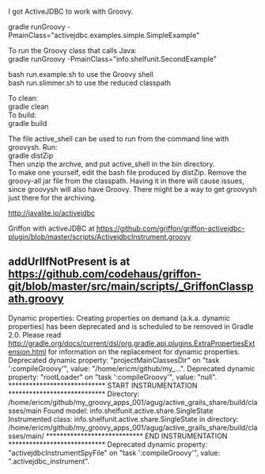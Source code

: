 I got ActiveJDBC to work with Groovy.   

gradle runGroovy -PmainClass="activejdbc.examples.simple.SimpleExample"    

To run the Groovy class that calls Java:   
gradle  runGroovy -PmainClass="info.shelfunit.SecondExample"   

bash run.example.sh to use the Groovy shell   
bash run.slimmer.sh to use the reduced classpath

To clean:   
gradle clean   
To build:   
gradle build   

The file active_shell can be used to run from the command line with groovysh. Run:  
gradle distZip   
Then unzip the archve, and put active_shell in the bin directory.   
To make one yourself, edit the bash file produced by distZip. Remove the groovy-all jar file from the classpath. Having it in there will cause issues, since groovysh will also have Groovy. There might be a way to get groovysh just there for the archiving.  

http://javalite.io/activejdbc   

Griffon with activeJDBC at https://github.com/griffon/griffon-activejdbc-plugin/blob/master/scripts/ActivejdbcInstrument.groovy    

addUrlIfNotPresent is at https://github.com/codehaus/griffon-git/blob/master/src/main/scripts/_GriffonClasspath.groovy  
----------------------------------
Dynamic properties:
Creating properties on demand (a.k.a. dynamic properties) has been deprecated and is scheduled to be removed in Gradle 2.0. Please read http://gradle.org/docs/current/dsl/org.gradle.api.plugins.ExtraPropertiesExtension.html for information on the replacement for dynamic properties.
Deprecated dynamic property: "projectMainClassesDir" on "task ':compileGroovy'", value: "/home/ericm/github/my_...".
Deprecated dynamic property: "rootLoader" on "task ':compileGroovy'", value: "null".
**************************** START INSTRUMENTATION ****************************
Directory: /home/ericm/github/my_groovy_apps_001/agug/active_grails_share/build/classes/main
Found model: info.shelfunit.active.share.SingleState
Instrumented class: info.shelfunit.active.share.SingleState in directory: /home/ericm/github/my_groovy_apps_001/agug/active_grails_share/build/classes/main/
**************************** END INSTRUMENTATION ****************************
Deprecated dynamic property: "activejdbcInstrumentSpyFile" on "task ':compileGroovy'", value: ".activejdbc_instrument".



